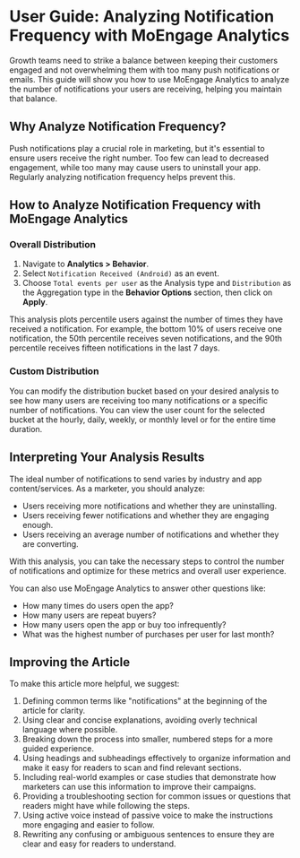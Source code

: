  # User Guide: Analyzing Notification Frequency with MoEngage Analytics

Growth teams need to strike a balance between keeping their customers engaged and not overwhelming them with too many push notifications or emails. This guide will show you how to use MoEngage Analytics to analyze the number of notifications your users are receiving, helping you maintain that balance.

## Why Analyze Notification Frequency?

Push notifications play a crucial role in marketing, but it's essential to ensure users receive the right number. Too few can lead to decreased engagement, while too many may cause users to uninstall your app. Regularly analyzing notification frequency helps prevent this.

## How to Analyze Notification Frequency with MoEngage Analytics

### Overall Distribution

1. Navigate to **Analytics > Behavior**.
2. Select `Notification Received (Android)` as an event.
3. Choose `Total events per user` as the Analysis type and `Distribution` as the Aggregation type in the **Behavior Options** section, then click on **Apply**.

This analysis plots percentile users against the number of times they have received a notification. For example, the bottom 10% of users receive one notification, the 50th percentile receives seven notifications, and the 90th percentile receives fifteen notifications in the last 7 days.

### Custom Distribution

You can modify the distribution bucket based on your desired analysis to see how many users are receiving too many notifications or a specific number of notifications. You can view the user count for the selected bucket at the hourly, daily, weekly, or monthly level or for the entire time duration.

## Interpreting Your Analysis Results

The ideal number of notifications to send varies by industry and app content/services. As a marketer, you should analyze:

- Users receiving more notifications and whether they are uninstalling.
- Users receiving fewer notifications and whether they are engaging enough.
- Users receiving an average number of notifications and whether they are converting.

With this analysis, you can take the necessary steps to control the number of notifications and optimize for these metrics and overall user experience.

You can also use MoEngage Analytics to answer other questions like:

- How many times do users open the app?
- How many users are repeat buyers?
- How many users open the app or buy too infrequently?
- What was the highest number of purchases per user for last month?

## Improving the Article

To make this article more helpful, we suggest:

1. Defining common terms like "notifications" at the beginning of the article for clarity.
2. Using clear and concise explanations, avoiding overly technical language where possible.
3. Breaking down the process into smaller, numbered steps for a more guided experience.
4. Using headings and subheadings effectively to organize information and make it easy for readers to scan and find relevant sections.
5. Including real-world examples or case studies that demonstrate how marketers can use this information to improve their campaigns.
6. Providing a troubleshooting section for common issues or questions that readers might have while following the steps.
7. Using active voice instead of passive voice to make the instructions more engaging and easier to follow.
8. Rewriting any confusing or ambiguous sentences to ensure they are clear and easy for readers to understand.